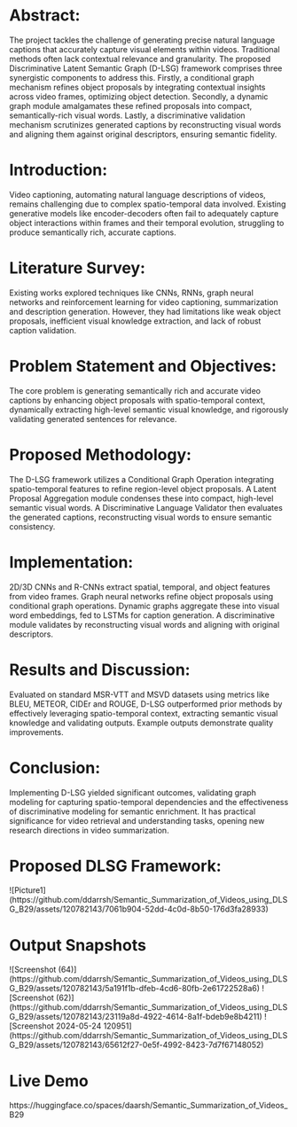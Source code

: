 <h1>Abstract:</h1>
The project tackles the challenge of generating precise natural language captions that accurately capture visual elements within videos. Traditional methods often lack contextual relevance and granularity. The proposed Discriminative Latent Semantic Graph (D-LSG) framework comprises three synergistic components to address this. Firstly, a conditional graph mechanism refines object proposals by integrating contextual insights across video frames, optimizing object detection. Secondly, a dynamic graph module amalgamates these refined proposals into compact, semantically-rich visual words. Lastly, a discriminative validation mechanism scrutinizes generated captions by reconstructing visual words and aligning them against original descriptors, ensuring semantic fidelity.

<h1>Introduction:</h1>
Video captioning, automating natural language descriptions of videos, remains challenging due to complex spatio-temporal data involved. Existing generative models like encoder-decoders often fail to adequately capture object interactions within frames and their temporal evolution, struggling to produce semantically rich, accurate captions.

<h1>Literature Survey:</h1>
Existing works explored techniques like CNNs, RNNs, graph neural networks and reinforcement learning for video captioning, summarization and description generation. However, they had limitations like weak object proposals, inefficient visual knowledge extraction, and lack of robust caption validation.

<h1>Problem Statement and Objectives:</h1>
The core problem is generating semantically rich and accurate video captions by enhancing object proposals with spatio-temporal context, dynamically extracting high-level semantic visual knowledge, and rigorously validating generated sentences for relevance.

<h1>Proposed Methodology:</h1>
The D-LSG framework utilizes a Conditional Graph Operation integrating spatio-temporal features to refine region-level object proposals. A Latent Proposal Aggregation module condenses these into compact, high-level semantic visual words. A Discriminative Language Validator then evaluates the generated captions, reconstructing visual words to ensure semantic consistency.

<h1>Implementation:</h1> 
2D/3D CNNs and R-CNNs extract spatial, temporal, and object features from video frames. Graph neural networks refine object proposals using conditional graph operations. Dynamic graphs aggregate these into visual word embeddings, fed to LSTMs for caption generation. A discriminative module validates by reconstructing visual words and aligning with original descriptors.

<h1>Results and Discussion:</h1>
Evaluated on standard MSR-VTT and MSVD datasets using metrics like BLEU, METEOR, CIDEr and ROUGE, D-LSG outperformed prior methods by effectively leveraging spatio-temporal context, extracting semantic visual knowledge and validating outputs. Example outputs demonstrate quality improvements.

<h1>Conclusion:</h1> 
Implementing D-LSG yielded significant outcomes, validating graph modeling for capturing spatio-temporal dependencies and the effectiveness of discriminative modeling for semantic enrichment. It has practical significance for video retrieval and understanding tasks, opening new research directions in video summarization.


<h1>Proposed DLSG Framework:</h1>
![Picture1](https://github.com/ddarrsh/Semantic_Summarization_of_Videos_using_DLSG_B29/assets/120782143/7061b904-52dd-4c0d-8b50-176d3fa28933)
  

<h1>Output Snapshots</h1>
![Screenshot (64)](https://github.com/ddarrsh/Semantic_Summarization_of_Videos_using_DLSG_B29/assets/120782143/5a191f1b-dfeb-4cd6-80fb-2e61722528a6)
![Screenshot (62)](https://github.com/ddarrsh/Semantic_Summarization_of_Videos_using_DLSG_B29/assets/120782143/23119a8d-4922-4614-8a1f-bdeb9e8b4211)
![Screenshot 2024-05-24 120951](https://github.com/ddarrsh/Semantic_Summarization_of_Videos_using_DLSG_B29/assets/120782143/65612f27-0e5f-4992-8423-7d7f67148052)


<h1>Live Demo</h1> https://huggingface.co/spaces/daarsh/Semantic_Summarization_of_Videos_B29
